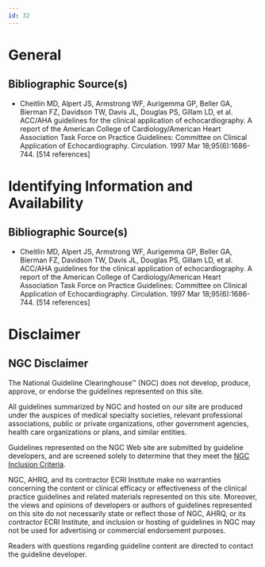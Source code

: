 ```yaml
---
id: 32
---
```


# General

## Bibliographic Source(s)

- Cheitlin MD, Alpert JS, Armstrong WF, Aurigemma GP, Beller GA, Bierman FZ, Davidson TW, Davis JL, Douglas PS, Gillam LD, et al. ACC/AHA guidelines for the clinical application of echocardiography. A report of the American College of Cardiology/American Heart Association Task Force on Practice Guidelines: Committee on Clinical Application of Echocardiography. Circulation. 1997 Mar 18;95(6):1686-744. [514 references]

# Identifying Information and Availability

## Bibliographic Source(s)

- Cheitlin MD, Alpert JS, Armstrong WF, Aurigemma GP, Beller GA, Bierman FZ, Davidson TW, Davis JL, Douglas PS, Gillam LD, et al. ACC/AHA guidelines for the clinical application of echocardiography. A report of the American College of Cardiology/American Heart Association Task Force on Practice Guidelines: Committee on Clinical Application of Echocardiography. Circulation. 1997 Mar 18;95(6):1686-744. [514 references]

# Disclaimer

## NGC Disclaimer

The National Guideline Clearinghouse™ (NGC) does not develop, produce, approve, or endorse the guidelines represented on this site.

All guidelines summarized by NGC and hosted on our site are produced under the auspices of medical specialty societies, relevant professional associations, public or private organizations, other government agencies, health care organizations or plans, and similar entities.

Guidelines represented on the NGC Web site are submitted by guideline developers, and are screened solely to determine that they meet the [NGC Inclusion Criteria](/help-and-about/summaries/inclusion-criteria).

NGC, AHRQ, and its contractor ECRI Institute make no warranties concerning the content or clinical efficacy or effectiveness of the clinical practice guidelines and related materials represented on this site. Moreover, the views and opinions of developers or authors of guidelines represented on this site do not necessarily state or reflect those of NGC, AHRQ, or its contractor ECRI Institute, and inclusion or hosting of guidelines in NGC may not be used for advertising or commercial endorsement purposes.

Readers with questions regarding guideline content are directed to contact the guideline developer.

